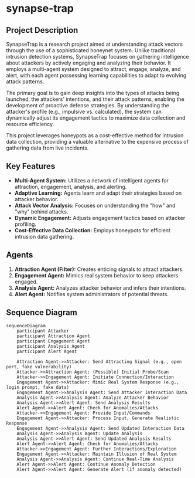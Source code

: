 # synapse-trap

## Project Description

SynapseTrap is a research project aimed at understanding attack vectors through the use of a sophisticated honeynet system. Unlike traditional intrusion detection systems, SynapseTrap focuses on gathering intelligence about attackers by actively engaging and analyzing their behavior. It employs a multi-agent system designed to attract, engage, analyze, and alert, with each agent possessing learning capabilities to adapt to evolving attack patterns.

The primary goal is to gain deep insights into the types of attacks being launched, the attackers' intentions, and their attack patterns, enabling the development of proactive defense strategies. By understanding the attacker's profile (e.g., impulsive vs. calculated), the system can dynamically adjust its engagement tactics to maximize data collection and resource efficiency.

This project leverages honeypots as a cost-effective method for intrusion data collection, providing a valuable alternative to the expensive process of gathering data from live incidents.

## Key Features

* **Multi-Agent System:** Utilizes a network of intelligent agents for attraction, engagement, analysis, and alerting.
* **Adaptive Learning:** Agents learn and adapt their strategies based on attacker behavior.
* **Attack Vector Analysis:** Focuses on understanding the "how" and "why" behind attacks.
* **Dynamic Engagement:** Adjusts engagement tactics based on attacker profiling.
* **Cost-Effective Data Collection:** Employs honeypots for efficient intrusion data gathering.

## Agents

1. **Attraction Agent (Filter):** Creates enticing signals to attract attackers.
2. **Engagement Agent:** Mimics real system behavior to keep attackers engaged.
3. **Analysis Agent:** Analyzes attacker behavior and infers their intentions.
4. **Alert Agent:** Notifies system administrators of potential threats.

## Sequence Diagram

```mermaid
sequenceDiagram
    participant Attacker
    participant Attraction Agent
    participant Engagement Agent
    participant Analysis Agent
    participant Alert Agent

    Attraction Agent->>Attacker: Send Attracting Signal (e.g., open port, fake vulnerability)
    Attacker->>Attraction Agent: (Possible) Initial Probe/Scan
    Attacker->>Engagement Agent: Initiate Connection/Interaction
    Engagement Agent->>Attacker: Mimic Real System Response (e.g., login prompt, fake data)
    Engagement Agent->>Analysis Agent: Send Attacker Interaction Data
    Analysis Agent->>Analysis Agent: Analyze Attacker Behavior
    Analysis Agent->>Alert Agent: Send Analysis Results
    Alert Agent->>Alert Agent: Check for Anomalies/Attacks
    Attacker->>Engagement Agent: Provide Input/Commands
    Engagement Agent->>Attacker: Process Input, Generate Realistic Response
    Engagement Agent->>Analysis Agent: Send Updated Interaction Data
    Analysis Agent->>Analysis Agent: Update Analysis
    Analysis Agent->>Alert Agent: Send Updated Analysis Results
    Alert Agent->>Alert Agent: Check for Anomalies/Attacks
    Attacker->>Engagement Agent: Further Interactions/Exploration
    Engagement Agent->>Attacker: Maintain Illusion of Real System
    Analysis Agent->>Analysis Agent: Continue Real-Time Analysis
    Alert Agent->>Alert Agent: Continue Anomaly Detection
    Alert Agent->>Alert Agent: Generate Alert (if anomaly detected)

